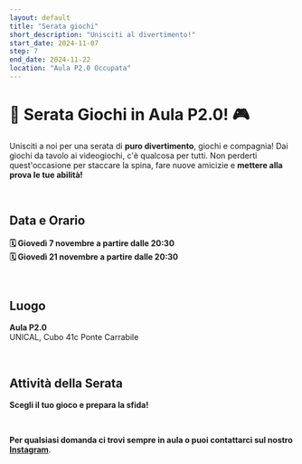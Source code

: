 ```yaml
---
layout: default
title: "Serata giochi"
short_description: "Unisciti al divertimento!"
start_date: 2024-11-07
step: 7
end_date: 2024-11-22
location: "Aula P2.0 Occupata"
---
```


# 🎲 Serata Giochi in Aula P2.0! 🎮
Unisciti a noi per una serata di **puro divertimento**, giochi e compagnia! Dai giochi da tavolo ai videogiochi, 
c'è qualcosa per tutti. Non perderti quest'occasione per staccare la spina, fare nuove amicizie e **mettere 
alla prova le tue abilità!**

<br>

## Data e Orario

**🗓 Giovedì 7 novembre a partire dalle 20:30
<br>🗓 Giovedì 21 novembre a partire dalle 20:30**

<br>

## Luogo

**Aula P2.0**
<br>UNICAL, Cubo 41c Ponte Carrabile

<br>

## Attività della Serata

**Scegli il tuo gioco e prepara la sfida!**

[//]: # (- **Giochi da Tavolo**: Dixit, Catan, Uno, Risiko e tanti altri classici!)

[//]: # (- **Videogiochi Multiplayer**: FIFA, Mario Kart, e giochi in modalità cooperativa!)

[//]: # (- **Giochi di Ruolo**: Sessione introduttiva a D&D e mini-avventure.)

[//]: # (- **Tornei e Quiz**: Sfide, quiz di cultura generale e mini-gare per tutti.)

<br>

**Per qualsiasi domanda ci trovi sempre in aula o puoi contattarci sul nostro [Instagram](https://www.instagram.com/aulap2.0occupata/)**.